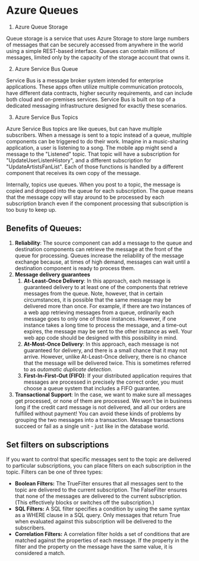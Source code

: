 # Azure Queues

1. Azure Queue Storage

Queue storage is a service that uses Azure Storage to store large numbers of messages that can be securely accessed from anywhere in the world using a simple REST-based interface. Queues can contain millions of messages, limited only by the capacity of the storage account that owns it.

2. Azure Service Bus Queue

Service Bus is a message broker system intended for enterprise applications. These apps often utilize multiple communication protocols, have different data contracts, higher security requirements, and can include both cloud and on-premises services. Service Bus is built on top of a dedicated messaging infrastructure designed for exactly these scenarios.

3. Azure Service Bus Topics

Azure Service Bus topics are like queues, but can have multiple subscribers. When a message is sent to a topic instead of a queue, multiple components can be triggered to do their work. Imagine in a music-sharing application, a user is listening to a song. The mobile app might send a message to the "Listened" topic. That topic will have a subscription for "UpdateUserListenHistory", and a different subscription for "UpdateArtistsFanList". Each of those functions is handled by a different component that receives its own copy of the message.

Internally, topics use queues. When you post to a topic, the message is copied and dropped into the queue for each subscription. The queue means that the message copy will stay around to be processed by each subscription branch even if the component processing that subscription is too busy to keep up.

## Benefits of Queues:

1. **Reliability**: The source component can add a message to the queue and destination components can retrieve the message at the front of the queue for processing. Queues increase the reliability of the message exchange because, at times of high demand, messages can wait until a destination component is ready to process them.
2. **Message delivery guarantees**
   1. **At-Least-Once Delivery**: In this approach, each message is guaranteed delivery to at least one of the components that retrieve messages from the queue. Note, however, that in certain circumstances, it is possible that the same message may be delivered more than once. For example, if there are two instances of a web app retrieving messages from a queue, ordinarily each message goes to only one of those instances. However, if one instance takes a long time to process the message, and a time-out expires, the message may be sent to the other instance as well. Your web app code should be designed with this possibility in mind.
   2. **At-Most-Once Delivery**: In this approach, each message is not guaranteed for delivery, and there is a small chance that it may not arrive. However, unlike At-Least-Once delivery, there is no chance that the message will be delivered twice. This is sometimes referred to as *automatic duplicate detection*.
   3. **First-In-First-Out (FIFO)**: If your distributed application requires that messages are processed in precisely the correct order, you must choose a queue system that includes a FIFO guarantee.
3. **Transactional Support**: In the case, we want to make sure all messages get processed, or none of them are processed. We won't be in business long if the credit card message is not delivered, and all our orders are fulfilled without payment! You can avoid these kinds of problems by grouping the two messages into a transaction. Message transactions succeed or fail as a single unit - just like in the database world.

## Set filters on subscriptions
If you want to control that specific messages sent to the topic are delivered to particular subscriptions, you can place filters on each subscription in the topic. Filters can be one of three types:

- **Boolean Filters:** The TrueFilter ensures that all messages sent to the topic are delivered to the current subscription. The FalseFilter ensures that none of the messages are delivered to the current subscription. (This effectively blocks or switches off the subscription.)
- **SQL Filters:** A SQL filter specifies a condition by using the same syntax as a WHERE clause in a SQL query. Only messages that return True when evaluated against this subscription will be delivered to the subscribers.
- **Correlation Filters:** A correlation filter holds a set of conditions that are matched against the properties of each message. If the property in the filter and the property on the message have the same value, it is considered a match.